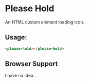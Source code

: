 # Please Hold

An HTML custom element loading icon.

## Usage:

```html
<please-hold></please-hold>
```

## Browser Support

I have no idea...

